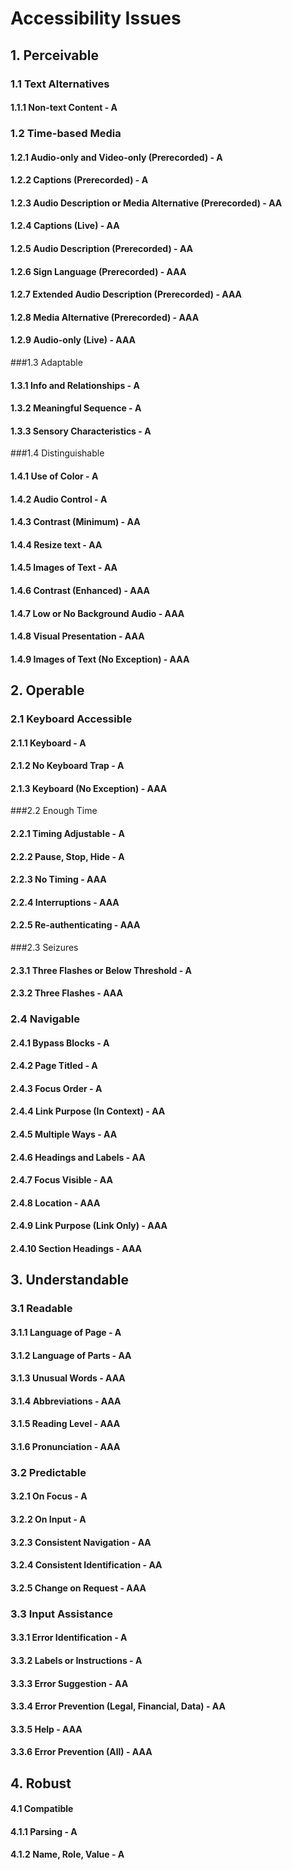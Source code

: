 # Accessibility Issues

## 1. Perceivable
### 1.1 Text Alternatives
#### 1.1.1 Non-text Content - A

### 1.2 Time-based Media
#### 1.2.1 Audio-only and Video-only (Prerecorded) - A
#### 1.2.2 Captions (Prerecorded) - A
#### 1.2.3 Audio Description or Media Alternative (Prerecorded) - AA
#### 1.2.4 Captions (Live) - AA
#### 1.2.5 Audio Description (Prerecorded) - AA
#### 1.2.6 Sign Language (Prerecorded) - AAA
#### 1.2.7 Extended Audio Description (Prerecorded) - AAA
#### 1.2.8 Media Alternative (Prerecorded) - AAA
#### 1.2.9 Audio-only (Live) - AAA

###1.3 Adaptable
#### 1.3.1 Info and Relationships - A
#### 1.3.2 Meaningful Sequence - A
#### 1.3.3 Sensory Characteristics - A

###1.4 Distinguishable
#### 1.4.1 Use of Color - A
#### 1.4.2 Audio Control - A
#### 1.4.3 Contrast (Minimum) - AA
#### 1.4.4 Resize text - AA
#### 1.4.5 Images of Text - AA
#### 1.4.6 Contrast (Enhanced) - AAA
#### 1.4.7 Low or No Background Audio - AAA
#### 1.4.8 Visual Presentation - AAA
#### 1.4.9 Images of Text (No Exception) - AAA

## 2. Operable
### 2.1 Keyboard Accessible
#### 2.1.1 Keyboard - A
#### 2.1.2 No Keyboard Trap - A
#### 2.1.3 Keyboard (No Exception) - AAA

###2.2 Enough Time
#### 2.2.1 Timing Adjustable - A
#### 2.2.2 Pause, Stop, Hide - A
#### 2.2.3 No Timing - AAA
#### 2.2.4 Interruptions - AAA
#### 2.2.5 Re-authenticating - AAA

###2.3 Seizures
#### 2.3.1 Three Flashes or Below Threshold - A
#### 2.3.2 Three Flashes - AAA

### 2.4 Navigable
#### 2.4.1 Bypass Blocks - A
#### 2.4.2 Page Titled - A
#### 2.4.3 Focus Order - A
#### 2.4.4 Link Purpose (In Context) - AA
#### 2.4.5 Multiple Ways - AA
#### 2.4.6 Headings and Labels - AA
#### 2.4.7 Focus Visible - AA
#### 2.4.8 Location - AAA
#### 2.4.9 Link Purpose (Link Only) - AAA
#### 2.4.10 Section Headings - AAA

## 3. Understandable
### 3.1 Readable
#### 3.1.1 Language of Page - A
#### 3.1.2 Language of Parts - AA
#### 3.1.3 Unusual Words - AAA
#### 3.1.4 Abbreviations - AAA
#### 3.1.5 Reading Level - AAA
#### 3.1.6 Pronunciation - AAA

### 3.2 Predictable
#### 3.2.1 On Focus - A
#### 3.2.2 On Input - A
#### 3.2.3 Consistent Navigation - AA
#### 3.2.4 Consistent Identification - AA
#### 3.2.5 Change on Request - AAA

### 3.3 Input Assistance
#### 3.3.1 Error Identification - A
#### 3.3.2 Labels or Instructions - A
#### 3.3.3 Error Suggestion - AA
#### 3.3.4 Error Prevention (Legal, Financial, Data) - AA
#### 3.3.5 Help - AAA
#### 3.3.6 Error Prevention (All) - AAA

## 4. Robust
#### 4.1 Compatible
#### 4.1.1 Parsing - A
#### 4.1.2 Name, Role, Value - A
